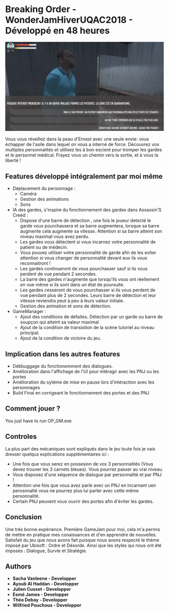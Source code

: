 # Breaking Order - WonderJamHiverUQAC2018 - Développé en 48 heures 

![A screenshot](screenshot.png)

Vous vous réveillez dans la peau d'Ernest avec une seule envie: vous échapper de l'asile dans lequel on vous a interné de force. Découvrez vos multiples personnalités et utilisez les à bon escient pour tromper les gardes et le personnel médical. Frayez vous un chemin vers la sortie, et à vous la liberté !

## Features développé intégralement par moi même 
- Déplacement du personnage : 
	- Caméra
	- Gestion des animations
	- Sons
- IA des gardes, s'inspire du fonctionnement des gardes dans Assassin'S Creed :
	- Dispose d'une barre de détection , une fois le joueur detecté le garde vous pourchassera et sa barre augmentera, lorsque sa barre augmente cela augmente sa vitesse. Attention si sa barre atteint son niveau maximal vous avez perdu.
	- Les gardes vous détectent si vous incarnez votre personnalité de patient ou de médecin.
	- Vous pouvez utiliser votre personnalité de garde afin de les eviter attention si vous changer de personnalité devant eux ils vous reconnaitront !
	- Les gardes continueront de vous pourchasser sauf si ils vous perdent de vue pendant 2 secondes.
	- La barre des gardes n'augmente que lorsqu'ils vous ont réellement en vue même si ils sont dans un état de poursuite.
	- Les gardes cesseront de vous pourchasser si ils vous perdent de vue pendant plus de 2 secondes. Leurs barre de détection et leur vitesse reviendra peut à peu à leurs valeur initiale.
	- Gestion des animation et  sons de détection.
- GameManager :
	- Ajout des conditions de défaites. Détection par un garde ou barre de soupçon qui atteint sa valeur maximal.
	- Ajout de la condition de transistion de la scène tutoriel au niveau principal.
	- Ajout de la condition de victoire du jeu.
## Implication dans les autres features
- Débbuggage du fonctionemment des dialogues.
- Amélioration dans l'affichage de l'UI pour intéragir avec les PNJ ou les portes
- Amélioration du sytème de mise en pause lors d'intéraction avec les personnages
- Build Final en corrigeant le fonctionnement des portes et des PNJ
## Comment jouer ?

You just have to run OP_GM.exe
 
## Controles
La plus part des mécaniques sont expliqués dans le jeu toute fois je vais dresser quelqus explications supplémentaires ici :
- Une fois que vous serez en possesion de vos 3 personnalités (Vous devez trouver les 3 carnets bleues). Vous pourrez passer au vrai niveau.
- Vous disposez d'une séquence de dialogue par personnalité et par PNJ ! 
- Attention une fois que vous avez parlé avec un PNJ en incarnant uen perosnnalté vous ne pourrez plus lui parler avec cette même personnalité. 
- Certain PNJ peuvent vous ouvrir des portes afin d'éviter les gardes.
	
## Conclusion
Une très bonne expérience. Première GameJam pour moi, cela m'a permis de mettre en pratique mes conaissances et d'en apprendre de nouvelles. Satisfait du jeu que nous avons fait puisque nous avons respecté le thème imposé par Ubisoft : Ordre et Désorde. Ainsi que les styles qui nous ont été imposés : Dialogue, Survie et Stratégie.



## Authors

* **Sacha Vanleene - Developper** 
* **Ayoub Al Haddan - Developper**
* **Julien Cusset - Developper**
* **Esmé James - Developper**
* **Théo Debay - Developper**
* **Wilfried Pouchous - Developper**
